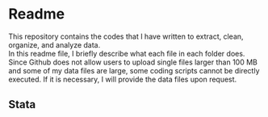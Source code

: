 # Readme

This repository contains the codes that I have written to extract, clean, organize, and analyze data.   
In this readme file, I briefly describe what each file in each folder does.     
Since Github does not allow users to upload single files larger than 100 MB and some of my data files are large, some coding scripts cannot be directly executed. If it is necessary, I will provide the data files upon request.

## Stata
